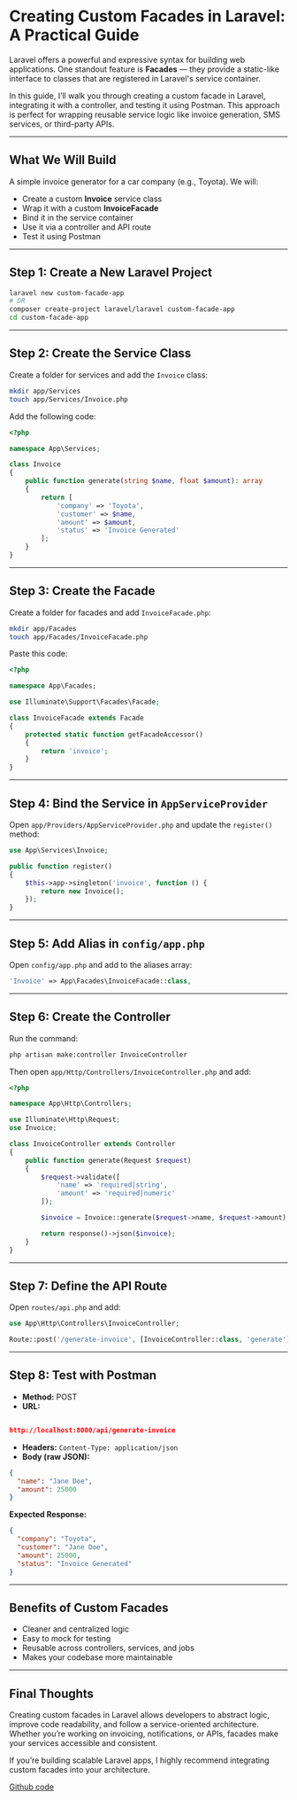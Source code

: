 # Creating Custom Facades in Laravel: A Practical Guide

Laravel offers a powerful and expressive syntax for building web applications. One standout feature is **Facades** — they provide a static-like interface to classes that are registered in Laravel's service container.

In this guide, I’ll walk you through creating a custom facade in Laravel, integrating it with a controller, and testing it using Postman. This approach is perfect for wrapping reusable service logic like invoice generation, SMS services, or third-party APIs.

---

## What We Will Build

A simple invoice generator for a car company (e.g., Toyota). We will:

* Create a custom **Invoice** service class
* Wrap it with a custom **InvoiceFacade**
* Bind it in the service container
* Use it via a controller and API route
* Test it using Postman

---

## Step 1: Create a New Laravel Project

```bash
laravel new custom-facade-app
# OR
composer create-project laravel/laravel custom-facade-app
cd custom-facade-app
```

---

## Step 2: Create the Service Class

Create a folder for services and add the `Invoice` class:

```bash
mkdir app/Services
touch app/Services/Invoice.php
```

Add the following code:

```php
<?php

namespace App\Services;

class Invoice
{
    public function generate(string $name, float $amount): array
    {
        return [
            'company' => 'Toyota',
            'customer' => $name,
            'amount' => $amount,
            'status' => 'Invoice Generated'
        ];
    }
}
```

---

## Step 3: Create the Facade

Create a folder for facades and add `InvoiceFacade.php`:

```bash
mkdir app/Facades
touch app/Facades/InvoiceFacade.php
```

Paste this code:

```php
<?php

namespace App\Facades;

use Illuminate\Support\Facades\Facade;

class InvoiceFacade extends Facade
{
    protected static function getFacadeAccessor()
    {
        return 'invoice';
    }
}
```

---

## Step 4: Bind the Service in `AppServiceProvider`

Open `app/Providers/AppServiceProvider.php` and update the `register()` method:

```php
use App\Services\Invoice;

public function register()
{
    $this->app->singleton('invoice', function () {
        return new Invoice();
    });
}
```

---

## Step 5: Add Alias in `config/app.php`

Open `config/app.php` and add to the aliases array:

```php
'Invoice' => App\Facades\InvoiceFacade::class,
```

---

## Step 6: Create the Controller

Run the command:

```bash
php artisan make:controller InvoiceController
```

Then open `app/Http/Controllers/InvoiceController.php` and add:

```php
<?php

namespace App\Http\Controllers;

use Illuminate\Http\Request;
use Invoice;

class InvoiceController extends Controller
{
    public function generate(Request $request)
    {
        $request->validate([
            'name' => 'required|string',
            'amount' => 'required|numeric'
        ]);

        $invoice = Invoice::generate($request->name, $request->amount);

        return response()->json($invoice);
    }
}
```

---

## Step 7: Define the API Route

Open `routes/api.php` and add:

```php
use App\Http\Controllers\InvoiceController;

Route::post('/generate-invoice', [InvoiceController::class, 'generate']);
```

---

## Step 8: Test with Postman

* **Method:** POST
* **URL:** 
```json

http://localhost:8000/api/generate-invoice

```
* **Headers:** `Content-Type: application/json`
* **Body (raw JSON):**

```json
{
  "name": "Jane Doe",
  "amount": 25000
}
```

**Expected Response:**

```json
{
  "company": "Toyota",
  "customer": "Jane Doe",
  "amount": 25000,
  "status": "Invoice Generated"
}
```

---

## Benefits of Custom Facades

* Cleaner and centralized logic
* Easy to mock for testing
* Reusable across controllers, services, and jobs
* Makes your codebase more maintainable

---

## Final Thoughts

Creating custom facades in Laravel allows developers to abstract logic, improve code readability, and follow a service-oriented architecture. Whether you’re working on invoicing, notifications, or APIs, facades make your services accessible and consistent.

If you’re building scalable Laravel apps, I highly recommend integrating custom facades into your architecture.

 [Github code](https://example.com)